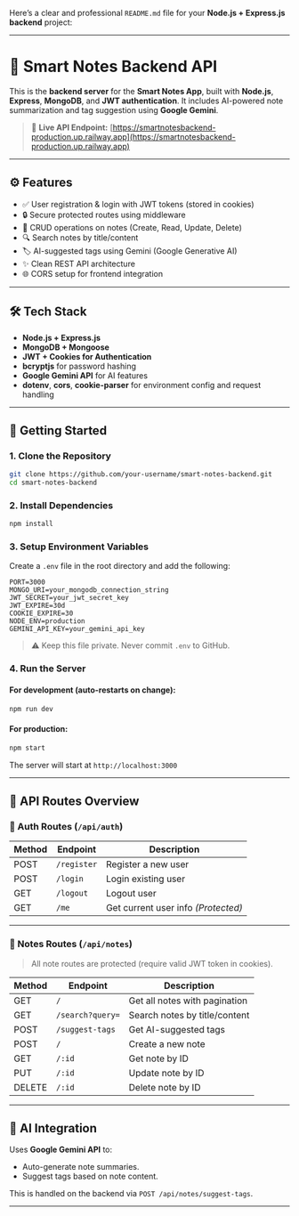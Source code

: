 Here’s a clear and professional `README.md` file for your **Node.js + Express.js backend** project:

---

# 🧠 Smart Notes Backend API

This is the **backend server** for the **Smart Notes App**, built with **Node.js**, **Express**, **MongoDB**, and **JWT authentication**. It includes AI-powered note summarization and tag suggestion using **Google Gemini**.

> 🔗 **Live API Endpoint:**
> [https://smartnotesbackend-production.up.railway.app](https://smartnotesbackend-production.up.railway.app)

---

## ⚙️ Features

* ✅ User registration & login with JWT tokens (stored in cookies)
* 🔒 Secure protected routes using middleware
* 📓 CRUD operations on notes (Create, Read, Update, Delete)
* 🔍 Search notes by title/content
* 🏷️ AI-suggested tags using Gemini (Google Generative AI)
* ✨ Clean REST API architecture
* 🌐 CORS setup for frontend integration

---

## 🛠️ Tech Stack

* **Node.js + Express.js**
* **MongoDB + Mongoose**
* **JWT + Cookies for Authentication**
* **bcryptjs** for password hashing
* **Google Gemini API** for AI features
* **dotenv**, **cors**, **cookie-parser** for environment config and request handling

---

## 🚀 Getting Started

### 1. Clone the Repository

```bash
git clone https://github.com/your-username/smart-notes-backend.git
cd smart-notes-backend
```

### 2. Install Dependencies

```bash
npm install
```

### 3. Setup Environment Variables

Create a `.env` file in the root directory and add the following:

```env
PORT=3000
MONGO_URI=your_mongodb_connection_string
JWT_SECRET=your_jwt_secret_key
JWT_EXPIRE=30d
COOKIE_EXPIRE=30
NODE_ENV=production
GEMINI_API_KEY=your_gemini_api_key
```

> ⚠️ Keep this file private. Never commit `.env` to GitHub.

### 4. Run the Server

#### For development (auto-restarts on change):

```bash
npm run dev
```

#### For production:

```bash
npm start
```

The server will start at `http://localhost:3000`

---

## 📡 API Routes Overview

### 🔐 Auth Routes (`/api/auth`)

| Method | Endpoint    | Description                         |
| ------ | ----------- | ----------------------------------- |
| POST   | `/register` | Register a new user                 |
| POST   | `/login`    | Login existing user                 |
| GET    | `/logout`   | Logout user                         |
| GET    | `/me`       | Get current user info *(Protected)* |

---

### 📓 Notes Routes (`/api/notes`)

> All note routes are protected (require valid JWT token in cookies).

| Method | Endpoint         | Description                   |
| ------ | ---------------- | ----------------------------- |
| GET    | `/`              | Get all notes with pagination |
| GET    | `/search?query=` | Search notes by title/content |
| POST   | `/suggest-tags`  | Get AI-suggested tags         |
| POST   | `/`              | Create a new note             |
| GET    | `/:id`           | Get note by ID                |
| PUT    | `/:id`           | Update note by ID             |
| DELETE | `/:id`           | Delete note by ID             |

---

## 🧠 AI Integration

Uses **Google Gemini API** to:

* Auto-generate note summaries.
* Suggest tags based on note content.

This is handled on the backend via `POST /api/notes/suggest-tags`.

---
